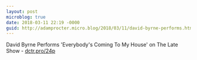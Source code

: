 ```yaml
---
layout: post
microblog: true
date: 2018-03-11 22:19 -0000
guid: http://adamprocter.micro.blog/2018/03/11/david-byrne-performs.html
---
```

David Byrne Performs 'Everybody's Coming To My House' on The Late Show - [dctr.pro/24p](http://dctr.pro/24p)

